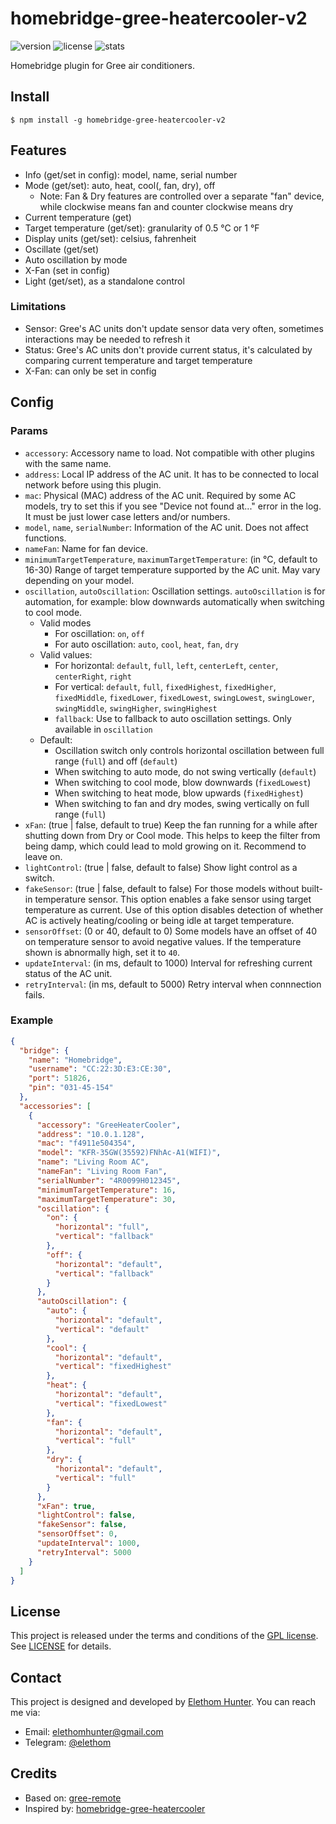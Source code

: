 # homebridge-gree-heatercooler-v2

![version](https://img.shields.io/npm/v/homebridge-gree-heatercooler-v2) ![license](https://img.shields.io/npm/l/homebridge-gree-heatercooler-v2) ![stats](https://img.shields.io/npm/dw/homebridge-gree-heatercooler-v2)

Homebridge plugin for Gree air conditioners.

## Install

```shell
$ npm install -g homebridge-gree-heatercooler-v2
```

## Features

* Info (get/set in config): model, name, serial number
* Mode (get/set): auto, heat, cool(, fan, dry), off
    * Note: Fan & Dry features are controlled over a separate "fan" device, while clockwise means fan and counter clockwise means dry
* Current temperature (get)
* Target temperature (get/set): granularity of 0.5 °C or 1 °F
* Display units (get/set): celsius, fahrenheit
* Oscillate (get/set)
* Auto oscillation by mode
* X-Fan (set in config)
* Light (get/set), as a standalone control

### Limitations

* Sensor: Gree's AC units don't update sensor data very often, sometimes interactions may be needed to refresh it
* Status: Gree's AC units don't provide current status, it's calculated by comparing current temperature and target temperature
* X-Fan: can only be set in config

## Config

### Params

* `accessory`: Accessory name to load. Not compatible with other plugins with the same name.
* `address`: Local IP address of the AC unit. It has to be connected to local network before using this plugin.
* `mac`: Physical (MAC) address of the AC unit. Required by some AC models, try to set this if you see "Device not found at..." error in the log. It must be just lower case letters and/or numbers.  
* `model`, `name`, `serialNumber`: Information of the AC unit. Does not affect functions.
* `nameFan`: Name for fan device.
* `minimumTargetTemperature`, `maximumTargetTemperature`: (in °C, default to 16-30) Range of target temperature supported by the AC unit. May vary depending on your model.
* `oscillation`, `autoOscillation`: Oscillation settings. `autoOscillation` is for automation, for example: blow downwards automatically when switching to cool mode.
  * Valid modes
    * For oscillation: `on`, `off`
    * For auto oscillation: `auto`, `cool`, `heat`, `fan`, `dry`
  * Valid values:
    * For horizontal: `default`, `full`, `left`, `centerLeft`, `center`, `centerRight`, `right`
    * For vertical: `default`, `full`, `fixedHighest`, `fixedHigher`, `fixedMiddle`, `fixedLower`, `fixedLowest`, `swingLowest`, `swingLower`, `swingMiddle`, `swingHigher`, `swingHighest`
    * `fallback`: Use to fallback to auto oscillation settings. Only available in `oscillation`
  * Default:
    * Oscillation switch only controls horizontal oscillation between full range (`full`) and off (`default`)
    * When switching to auto mode, do not swing vertically (`default`)
    * When switching to cool mode, blow downwards (`fixedLowest`)
    * When switching to heat mode, blow upwards (`fixedHighest`)
    * When switching to fan and dry modes, swing vertically on full range (`full`)
* `xFan`: (true | false, default to true) Keep the fan running for a while after shutting down from Dry or Cool mode. This helps to keep the filter from being damp, which could lead to mold growing on it. Recommend to leave on.
* `lightControl`: (true | false, default to false) Show light control as a switch.
* `fakeSensor`: (true | false, default to false) For those models without built-in temperature sensor. This option enables a fake sensor using target temperature as current. Use of this option disables detection of whether AC is actively heating/cooling or being idle at target temperature.
* `sensorOffset`: (0 or 40, default to 0) Some models have an offset of 40 on temperature sensor to avoid negative values. If the temperature shown is abnormally high, set it to `40`.
* `updateInterval`: (in ms, default to 1000) Interval for refreshing current status of the AC unit.
* `retryInterval`: (in ms, default to 5000) Retry interval when connnection fails.

### Example

```json
{
  "bridge": {
    "name": "Homebridge",
    "username": "CC:22:3D:E3:CE:30",
    "port": 51826,
    "pin": "031-45-154"
  },
  "accessories": [
    {
      "accessory": "GreeHeaterCooler",
      "address": "10.0.1.128",
      "mac": "f4911e504354",    
      "model": "KFR-35GW(35592)FNhAc-A1(WIFI)",
      "name": "Living Room AC",
      "nameFan": "Living Room Fan",
      "serialNumber": "4R0099H012345",
      "minimumTargetTemperature": 16,
      "maximumTargetTemperature": 30,
      "oscillation": {
        "on": {
          "horizontal": "full",
          "vertical": "fallback"
        },
        "off": {
          "horizontal": "default",
          "vertical": "fallback"
        }
      },
      "autoOscillation": {
        "auto": {
          "horizontal": "default",
          "vertical": "default"
        },
        "cool": {
          "horizontal": "default",
          "vertical": "fixedHighest"
        },
        "heat": {
          "horizontal": "default",
          "vertical": "fixedLowest"
        },
        "fan": {
          "horizontal": "default",
          "vertical": "full"
        },
        "dry": {
          "horizontal": "default",
          "vertical": "full"
        }
      },
      "xFan": true,
      "lightControl": false,
      "fakeSensor": false,
      "sensorOffset": 0,
      "updateInterval": 1000,
      "retryInterval": 5000
    }
  ]
}
```

## License

This project is released under the terms and conditions of the [GPL license](https://www.gnu.org/licenses/#GPL). See [LICENSE](/LICENSE) for details.

## Contact

This project is designed and developed by [Elethom Hunter](http://github.com/Elethom). You can reach me via:

* Email: elethomhunter@gmail.com
* Telegram: [@elethom](http://telegram.me/elethom)

## Credits

* Based on: [gree-remote](https://github.com/tomikaa87/gree-remote)
* Inspired by: [homebridge-gree-heatercooler](https://github.com/ddenisyuk/homebridge-gree-heatercooler)
